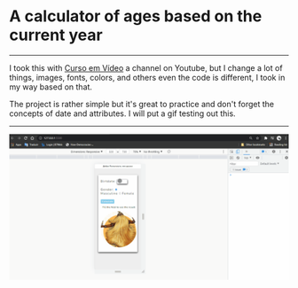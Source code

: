 <h1>A calculator of ages based on the current year</h1>

<hr>

<p> I took this with <a href="https://www.youtube.com/watch?v=f5es-PpaUI8&t=1161s">Curso em Vídeo</a> a channel on Youtube, but I change a lot of things, images, fonts, colors, and others even the code is different, I took in my way based on that.</p>

<p> The project is rather simple but it's great to practice and don't forget the concepts of date and attributes. I will put a gif testing out this.</p>

<hr>

<img src="img/ageCalc.gif">